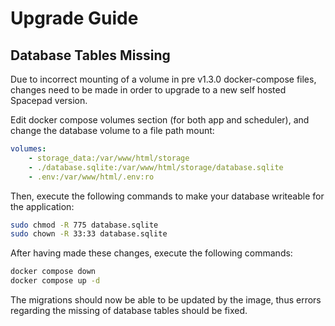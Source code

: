 # Upgrade Guide

## Database Tables Missing

Due to incorrect mounting of a volume in pre v1.3.0 docker-compose files, changes need to be made in order to upgrade to a new self hosted Spacepad version.

Edit docker compose volumes section (for both app and scheduler), and change the database volume to a file path mount:

```yml
volumes:
    - storage_data:/var/www/html/storage
    - ./database.sqlite:/var/www/html/storage/database.sqlite
    - .env:/var/www/html/.env:ro
```

Then, execute the following commands to make your database writeable for the application:

```bash
sudo chmod -R 775 database.sqlite
sudo chown -R 33:33 database.sqlite
```

After having made these changes, execute the following commands:
```bash
docker compose down
docker compose up -d
```

The migrations should now be able to be updated by the image, thus errors regarding the missing of database tables should be fixed.